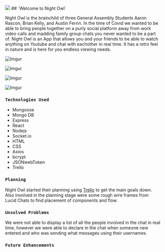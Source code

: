 <img src="../public/nightOwl.png">
## `Welcome to Night Owl`

Night Owl is the brainchild of three General Assembly Students Aaron Rascon, Brian Kelly, and Austin Ferrin. In the time of Covid we wanted to be able to bring people together on a purly social platform away from work video calls and madding family group chats you never wanted to be a part of. Night Owl is an App that allows you and your friends to be able to watch anything on Youtube and chat with eachother in real time. It has a retro feel in nature and is here for you endless viewing needs. 

![Imgur](https://i.imgur.com/ZmZOQ1u.png)

![Imgur](https://i.imgur.com/7zKXAso.png)

![Imgur](https://i.imgur.com/XYKTtrk.png)

![Imgur](https://i.imgur.com/GVBFIrD.png)

### `Technologies Used`

- Mongoose 
- Mongo DB
- Express
- React
- Nodejs
- Socket.io
- HTML
- CSS
- Axios
- bcrypt
- JSONwebToken
- Trello 


### `Planning`

Night Owl started their planning using <a href="https://trello.com/b/tb68wuwn/youtube-react">Trello</a> to get the main goals down. Also involved in the planning stage were some rough wire frames from Lucid Chats to find placement of components and flow.

### `Unsolved Problems`

We were not able to display a list of all the people involved in the chat in real time, however we were able to declare in the chat when someone new entered and who was sending what messages using their usernames. 



### `Future Enhancements`



